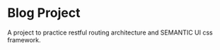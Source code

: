 <h1>Blog Project</h1>
A project to practice restful routing architecture and SEMANTIC UI css framework.
